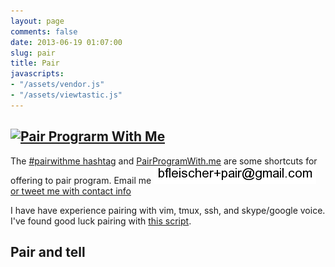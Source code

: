 ```yaml
---
layout: page
comments: false
date: 2013-06-19 01:07:00
slug: pair
title: Pair
javascripts:
- "/assets/vendor.js"
- "/assets/viewtastic.js"
---
```


<section class="content">

## [![Pair Prograrm With Me](http://www.pairprogramwith.me/badge.png 'Pair Program With Me')](http://www.pairprogramwith.me/)

The [#pairwithme hashtag](https://twitter.com/search?q=%23pairwithme) and [PairProgramWith.me](http://www.pairprogramwith.me/) are some shortcuts for offering to pair program.  Email me <img src="/images/email_pair.png" title="email pair address" alt="email pair address"> <a href="https://twitter.com/intent/tweet?text=%23pairwithme%20%40{{ site.author.twitter }}" target="_blank"> or tweet me with contact info</a>

I have have experience pairing with vim, tmux, ssh, and skype/google voice.
I've found good luck pairing with [this script](https://gist.github.com/bf4/8324117).

## Pair and tell

<div data-component='print-pair-data' data-attrs='{"config": { "key": "0AqHUOZcVEj_XdE5SMzBKSWhINjVtTlh2b0JjUFp4OEE/od6", "fields": ["appointments","link","pair","description"], "fallbackURL": "/assets/pair.json" } }'></div>

</section>
